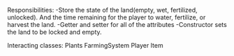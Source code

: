 Responsibilities:
-Store the state of the land(empty, wet, fertilized, unlocked).  And the time remaining for the player to water, fertilize, or harvest the land.
-Getter and setter for all of the attributes
-Constructor sets the land to be locked and empty.

Interacting classes:
Plants
FarmingSystem
Player
Item
